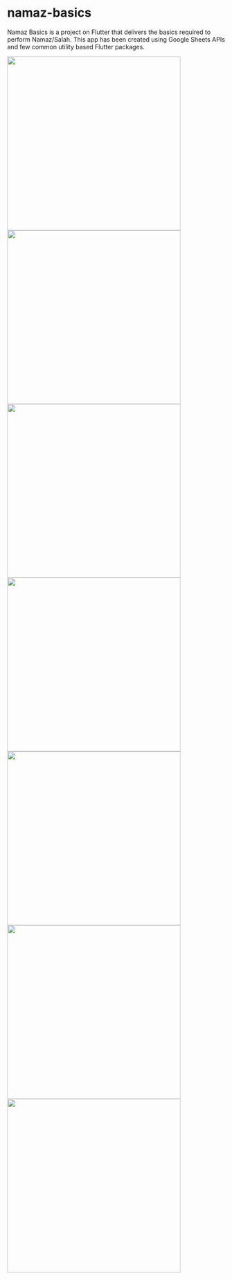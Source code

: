 # namaz-basics
Namaz Basics is a project on Flutter that delivers the basics required to perform Namaz/Salah. This app has been created using Google Sheets APIs and few common utility based Flutter packages.

<img src="https://github.com/mechbullgt/namaz-basics/blob/master/flutter_11.png" width="400">
<img src="https://github.com/mechbullgt/namaz-basics/blob/master/flutter_12.png" width="400">
<img src="https://github.com/mechbullgt/namaz-basics/blob/master/flutter_13.png" width="400">
<img src="https://github.com/mechbullgt/namaz-basics/blob/master/flutter_14.png" width="400">
<img src="https://github.com/mechbullgt/namaz-basics/blob/master/flutter_15.png" width="400">
<img src="https://github.com/mechbullgt/namaz-basics/blob/master/flutter_16.png" width="400">
<img src="https://github.com/mechbullgt/namaz-basics/blob/master/flutter_17.png" width="400">
